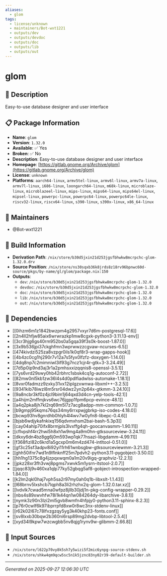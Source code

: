 ```yaml
---
aliases:
  - glom
tags:
  - license/unknown
  - maintainers/Bot-wxt1221
  - outputs/dev
  - outputs/devdoc
  - outputs/doc
  - outputs/lib
  - outputs/out
---
```


# glom

## 📝 Description

Easy-to-use database designer and user interface

## 📋 Package Information

- **Name**: `glom`
- **Version**: `1.32.0`
- **Available**: ✅ Yes
- **Broken**: ✅ No
- **Description**: Easy-to-use database designer and user interface
- **Homepage**: [https://gitlab.gnome.org/Archive/glom](https://gitlab.gnome.org/Archive/glom)
- **License**: `unknown`
- **Platforms**: `aarch64-linux`, `armv5tel-linux`, `armv6l-linux`, `armv7a-linux`, `armv7l-linux`, `i686-linux`, `loongarch64-linux`, `m68k-linux`, `microblaze-linux`, `microblazeel-linux`, `mips-linux`, `mips64-linux`, `mips64el-linux`, `mipsel-linux`, `powerpc-linux`, `powerpc64-linux`, `powerpc64le-linux`, `riscv32-linux`, `riscv64-linux`, `s390-linux`, `s390x-linux`, `x86_64-linux`
## 👥 Maintainers

- @Bot-wxt1221


## 🔧 Build Information

- **Derivation Path**: `/nix/store/b30d5jxin21d253jgsfbhwkw8mcrpchc-glom-1.32.0.drv`
- **Source Position**: `/nix/store/ns30sqxb36k8jrds8z18rv96bpnwc60d-source/pkgs/by-name/gl/glom/package.nix:150`
- **Outputs**:
  - `dev`:  `/nix/store/b30d5jxin21d253jgsfbhwkw8mcrpchc-glom-1.32.0`
  - `devdoc`:  `/nix/store/b30d5jxin21d253jgsfbhwkw8mcrpchc-glom-1.32.0`
  - `doc`:  `/nix/store/b30d5jxin21d253jgsfbhwkw8mcrpchc-glom-1.32.0`
  - `lib`:  `/nix/store/b30d5jxin21d253jgsfbhwkw8mcrpchc-glom-1.32.0`
  - `out`:  `/nix/store/b30d5jxin21d253jgsfbhwkw8mcrpchc-glom-1.32.0`

## 🔗 Dependencies

- [[0ihzm6m1z1842bwzpm4g2957vxyr7d6m-postgresql-17.6]]
- [[2n4ll2hfjw85aix6wrwrazkp1mw8cgxk-python3-3.11.13-env]]
- [[3cr3hjg6gs40rm952bs0a5gqa39f3s0k-boost-1.87.0]]
- [[3x9b536jpi37ckghfmn3wprwwzzcgvaw-ncurses-6.5]]
- [[474kivdzi525za8vzpgr0ils1k0qf8r3-wrap-gapps-hook]]
- [[4b4zc0cg1hj290r7v12a7s5fyx0lfzfz-doxygen-1.14.0]]
- [[4dq8np7c2mimniwl3if93g7ncz1cjr4r-gtk+3-3.24.49]]
- [[7d5p0ip9nd3aj3r1a2pmhsxxizqqnis8-openssl-3.5.1]]
- [[7ys6vrd29swy0hb42rbhrc1sbsk4cq1g-autoconf-2.72]]
- [[82mw0nl5kb1zw36l4s4d0pdlfiadwlss-automake-1.18.1]]
- [[8vxr0fadmzz9zxky31vx12iplgzxwnwa-libxml++-3.2.5]]
- [[9341kib78iwzl8m5rsr04dwz2yn2p64x-gtkmm-3.24.10]]
- [[9a8ncbr3kf0z4jcl9bim1j64qxd3d4cn-yelp-tools-42.1]]
- [[a4hijm2mffmjkvs6wc76jgpp1fpm6pcp-evince-48.1]]
- [[a4q2pka8jh7kl2rq69m5l7z7acg8adpp-mm-common-1.0.7]]
- [[b9gmpj95kqms76qs34my6rrxpwjgbrkp-iso-codes-4.18.0]]
- [[bcwp93hv8gnrdhb0hlyh4l4wv7w0yfn8-libepc-0.4.6]]
- [[bjsb6wdjykafnkixq156qdvmxhsm2bai-bash-5.3p3]]
- [[cay04ahlp70ifx8brmjpls3lvxffg4qh-goocanvasmm-1.90.11]]
- [[cflvpshf4rr2hwi5h8xh1w9mg4a9m0hn-gtksourceview-3.24.11]]
- [[dkxy6dn4bz8gg6j0m593wp1qk77nsazi-libgdamm-4.99.11]]
- [[f368fizl82c6krd1a5gcxp0m6m4zd474-intltool-0.51.0]]
- [[gf3c25sf3adpv8i92yi11rh61wnbsgbw-gtksourceviewmm-3.21.3]]
- [[ghh50ifnr7wd1n9lflnknff25m7pdvh2-python3.11-pygobject-3.50.0]]
- [[hh1hg1375c8g4jzpqxwqm0a1m20v9igq-graphviz-12.2.1]]
- [[jpkz28xr3fh3vwj8pgms7xwvk5m1ysrn-itstool-2.0.7]]
- [[jqqc83j9v460xa1qlp77ky52gbqg5af8-gobject-introspection-wrapped-1.84.0]]
- [[k2lm2qkl0haj7vph5sa2r97my0ah0q1b-libxslt-1.1.43]]
- [[l68brnv5lxshcb7lqph8a3li2rhzhx2q-glom-1.32.0.tar.xz]]
- [[lvdvlk7cwad5mna0wfpz8jllb30jdj1n-pkg-config-wrapper-0.29.2]]
- [[nbs4s89xwvhfw78i1k44qn1w084264dy-libarchive-3.8.1]]
- [[nymk3z90n3lzi2ml5gvb8wmfn4hfpjy0-python3.11-sphinx-8.2.3]]
- [[p76r0cwlf6k97ibprrpfd8xw0r8wc3nx-stdenv-linux]]
- [[r62k02l67c78lfvzgzqy5yg3k40khp23-fonts.conf]]
- [[sv8lxxb30bqw2b360ni6rsp89mg2dvbp-libtool-2.5.4]]
- [[xyd34l9kpw7wzcwgbb5nv8qjg1rynv9w-glibmm-2.66.8]]

## 📁 Input Sources

- `/nix/store/l622p70vy8k5sh7y5wizi5f2mic6ynpg-source-stdenv.sh`
- `/nix/store/shkw4qm9qcw5sc5n1k5jznc83ny02r39-default-builder.sh`

---
*Generated on 2025-09-27 12:06:30 UTC*
